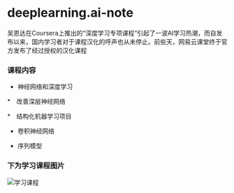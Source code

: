 # deeplearning.ai-note
吴恩达在Coursera上推出的“深度学习专项课程“引起了一波AI学习热潮，而自发布以来，国内学习者对于课程汉化的呼声也从未停止。前些天，网易云课堂终于官方发布了经过授权的汉化课程

### 课程内容

* 神经网络和深度学习

*　改善深层神经网络

*　结构化机器学习项目

* 卷积神经网络

* 序列模型

### 下为学习课程图片

![学习课程](http://ojmcn9nlw.qnssl.com/blog/20170903/220626537.png?imageslim)